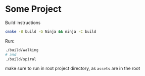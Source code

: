 # Some Project

Build instructions
```bash
cmake -B build -G Ninja && ninja -C build

```

Run:

```bash
./build/walking
# and
./build/spiral
```

make sure to run in root project directory, as `assets` are in the root
